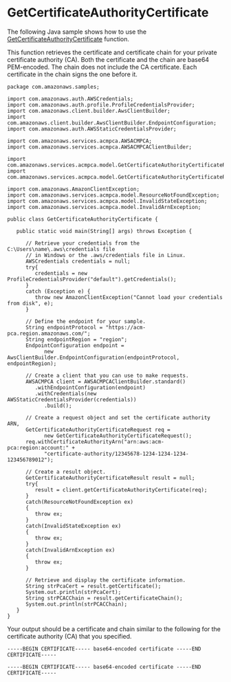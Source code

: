 # GetCertificateAuthorityCertificate<a name="JavaApi-GetCACertificate"></a>

The following Java sample shows how to use the [GetCertificateAuthorityCertificate](https://docs.aws.amazon.com/acm-pca/latest/APIReference/API_GetCertificateAuthorityCertificate.html) function\.

This function retrieves the certificate and certificate chain for your private certificate authority \(CA\)\. Both the certificate and the chain are base64 PEM\-encoded\. The chain does not include the CA certificate\. Each certificate in the chain signs the one before it\.

```
package com.amazonaws.samples;

import com.amazonaws.auth.AWSCredentials;
import com.amazonaws.auth.profile.ProfileCredentialsProvider;
import com.amazonaws.client.builder.AwsClientBuilder;
import com.amazonaws.client.builder.AwsClientBuilder.EndpointConfiguration;
import com.amazonaws.auth.AWSStaticCredentialsProvider;

import com.amazonaws.services.acmpca.AWSACMPCA;
import com.amazonaws.services.acmpca.AWSACMPCAClientBuilder;

import com.amazonaws.services.acmpca.model.GetCertificateAuthorityCertificateRequest;
import com.amazonaws.services.acmpca.model.GetCertificateAuthorityCertificateResult;

import com.amazonaws.AmazonClientException;
import com.amazonaws.services.acmpca.model.ResourceNotFoundException;
import com.amazonaws.services.acmpca.model.InvalidStateException;
import com.amazonaws.services.acmpca.model.InvalidArnException;

public class GetCertificateAuthorityCertificate {

   public static void main(String[] args) throws Exception {

      // Retrieve your credentials from the C:\Users\name\.aws\credentials file
      // in Windows or the .aws/credentials file in Linux.
      AWSCredentials credentials = null;
      try{
         credentials = new ProfileCredentialsProvider("default").getCredentials();
      }
      catch (Exception e) {
         throw new AmazonClientException("Cannot load your credentials from disk", e);
      }

      // Define the endpoint for your sample.
      String endpointProtocol = "https://acm-pca.region.amazonaws.com/";
      String endpointRegion = "region";
      EndpointConfiguration endpoint =
            new AwsClientBuilder.EndpointConfiguration(endpointProtocol, endpointRegion);

      // Create a client that you can use to make requests.
      AWSACMPCA client = AWSACMPCAClientBuilder.standard()
         .withEndpointConfiguration(endpoint)
         .withCredentials(new AWSStaticCredentialsProvider(credentials))
            .build();

      // Create a request object and set the certificate authority ARN,
      GetCertificateAuthorityCertificateRequest req =
            new GetCertificateAuthorityCertificateRequest();
      req.withCertificateAuthorityArn("arn:aws:acm-pca:region:account:" +
            "certificate-authority/12345678-1234-1234-1234-123456789012");

      // Create a result object.
      GetCertificateAuthorityCertificateResult result = null;
      try{
         result = client.getCertificateAuthorityCertificate(req);
      }
      catch(ResourceNotFoundException ex)
      {
         throw ex;
      }
      catch(InvalidStateException ex)
      {
         throw ex;
      }
      catch(InvalidArnException ex)
      {
         throw ex;
      }

      // Retrieve and display the certificate information.
      String strPcaCert = result.getCertificate();
      System.out.println(strPcaCert);
      String strPCACChain = result.getCertificateChain();
      System.out.println(strPCACChain);
   }
}
```

Your output should be a certificate and chain similar to the following for the certificate authority \(CA\) that you specified\. 

```
-----BEGIN CERTIFICATE----- base64-encoded certificate -----END CERTIFICATE-----
	
-----BEGIN CERTIFICATE----- base64-encoded certificate -----END CERTIFICATE-----
```
